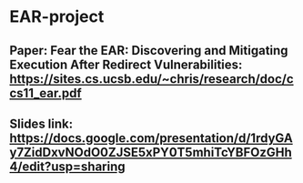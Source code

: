 # EAR-project

## Paper: Fear the EAR: Discovering and Mitigating Execution After Redirect Vulnerabilities: https://sites.cs.ucsb.edu/~chris/research/doc/ccs11_ear.pdf

## Slides link: https://docs.google.com/presentation/d/1rdyGAy7ZidDxvNOdO0ZJSE5xPY0T5mhiTcYBFOzGHh4/edit?usp=sharing
